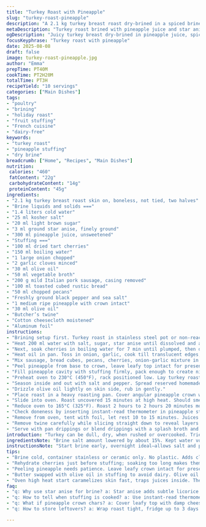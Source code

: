```yaml
---
title: "Turkey Roast with Pineapple"
slug: "turkey-roast-pineapple"
description: "A 2.1 kg turkey breast roast dry-brined in a spiced brine with pineapple juice. Stuffed with a savory blend of dried cherries, toasted bread cubes, and spiced sausage, then encased in fresh pineapple. Slow roasted with a protective cotton cloth over the leafy crown to avoid burning. Cooking guided by internal temp, resting to lock juices. Uses subtle cinnamon and star anise in the brine, replacing cannelle. Pistachios swapped for chopped pecans. Butter replaced with olive oil in stuffing for dairy-free. Fancy, rustic roast combining sweet, savory, and aromatic notes. Prep 40 min. Cook approx 2h 20m. Serves 10."
metaDescription: "Turkey roast brined with pineapple juice and star anise. Stuffed pineapple holds spiced sausage, cherries, pecans. Slow roasted with cheesecloth on crown. Serves 10."
ogDescription: "Juicy turkey breast dry-brined in pineapple juice, spiced with star anise. Pineapple casing filled with savory sausage-cherry stuffing. Slow roasted, skin crisped, rest well."
focusKeyphrase: "Turkey roast with pineapple"
date: 2025-08-08
draft: false
image: turkey-roast-pineapple.jpg
author: "Emma"
prepTime: PT40M
cookTime: PT2H20M
totalTime: PT3H
recipeYield: "10 servings"
categories: ["Main Dishes"]
tags:
- "poultry"
- "brining"
- "holiday roast"
- "fruit stuffing"
- "French cuisine"
- "dairy-free"
keywords:
- "turkey roast"
- "pineapple stuffing"
- "dry brine"
breadcrumb: ["Home", "Recipes", "Main Dishes"]
nutrition: 
 calories: "460"
 fatContent: "22g"
 carbohydrateContent: "14g"
 proteinContent: "45g"
ingredients:
- "2.1 kg turkey breast roast skin on, boneless, not tied, two halves"
- "Brine liquids and solids ==="
- "1.4 liters cold water"
- "25 ml kosher salt"
- "20 ml light brown sugar"
- "3 ml ground star anise, finely ground"
- "300 ml pineapple juice, unsweetened"
- "Stuffing ==="
- "100 ml dried tart cherries"
- "150 ml boiling water"
- "1 large onion chopped"
- "2 garlic cloves minced"
- "30 ml olive oil"
- "50 ml vegetable broth"
- "200 g mild Italian pork sausage, casing removed"
- "100 ml toasted cubed rustic bread"
- "50 ml chopped pecans"
- "Freshly ground black pepper and sea salt"
- "1 medium ripe pineapple with crown intact"
- "30 ml olive oil"
- "Butcher’s twine"
- "Cotton cheesecloth moistened"
- "Aluminum foil"
instructions:
- "Brining setup first. Turkey roast in stainless steel pot or non-reactive container. No plastic if possible, metal or ceramic better."
- "Heat 200 ml water with salt, sugar, star anise until dissolved and aromatic, not boiling long. Off heat, add pineapple juice. Cool to room temp, add rest cold water. Pour over turkey to cover fully. Weight down if needed. Refrigerate 20 to 24 hours. Brining trims harshness, adds subtle sweet spice and moisture silently."
- "Next, soak cherries in boiling water for 7 min until plumped, then drain."
- "Heat oil in pan. Toss in onion, garlic, cook till translucent edges, don’t brown. Stir in broth to deglaze, scrape fond bits. Remove from heat. Let cool 5 minutes."
- "Mix sausage, bread cubes, pecans, cherries, onion-garlic mixture in bowl. Season with salt, plenty black pepper. Stuffing sticky, chunky, moist but not wet. Keep chilled while prepping pineapple."
- "Peel pineapple from base to crown, leave leafy top intact for presentation. Using a long sharp knife same length as pineapple, slice around center core, keeping at least 3 cm thick wall of fruit. Score around core base to loosen center, twist gently to remove core chunk. Expect minor splits—handle carefully, they can be pushed back later."
- "Fill pineapple cavity with stuffing firmly, pack enough to create nice mound. If cracks appear, press gently to seal gaps. Refrigerate leftover stuffing for roasting later."
- "Preheat oven to 230°C (450°F), rack positioned low. Lay turkey roast skin down, butterfly open halves to double surface area. Run twine under the meat, leaving tails on each side for tying."
- "Season inside and out with salt and pepper. Spread reserved homemade stuffing evenly over meat side. Center stuffed pineapple mound atop, crown sticking out. Close roast over pineapple, tie ends with butchers twine snugly to seal and secure shape."
- "Drizzle olive oil lightly on skin side, rub in gently."
- "Place roast in a heavy roasting pan. Cover angular pineapple crown with damp four-layer cheesecloth to prevent scorching. Wrap foil loosely over crown and around cheesecloth."
- "Slide into oven. Roast uncovered 15 minutes at high heat. Should smell sweet fruit and spices, skin start crisping."
- "Reduce oven to 165°C (325°F). Roast 2 hours to 2 hours 20 minutes more. Cover loosely with foil across top if skin darkens too fast."
- "Check doneness by inserting instant-read thermometer in pineapple stuffing center. Target 73 to 75°C (163 to 167°F) internal. If under, cook another 10 minutes then retest."
- "Remove from oven, tent with foil, let rest 10 to 15 minutes. Juices happen now, flavors settle."
- "Remove twine carefully while slicing straight down to reveal layers of juicy turkey, tart stuffing, sweet pineapple."
- "Serve with pan drippings or blend drippings with a splash broth and pineapple juice as jus. Side of grated Parmesan scented potato rosettes recommended."
introduction: "Turkey can be dull, dry, when rushed or overcooked. Tried dry brining with aromatic tweaks—star anise over cinnamon—gives unexpected warmth without overpowering. Pineapple juice for brine liquid adds subtle acidity to break down proteins, fight dryness, but not too sweet. Inside, cherries replace cranberries—more tart, less sticky. Pecans add crunch instead of pistachios, which can be pricey or scarce. Olive oil instead of butter brings smooth richness, no dairy. The pineapple hull as edible casing contains juicy stuffing and turkey, adding tropical notes and drama on the plate. I learned to watch for splits in pineapple, cover leafy crown or it crisps to leather. Temperature, texture, color cues matter more than clock. Juices should glisten, skin browning evenly at the right pace. A roast that smells fruit, herbs, and savory meat—is right when internal stuffing hits 74°C. Resting relaxes fibers. Slicing unveils layers you won’t forget. Familiar yet fresh approach, kitchen tested over years."
ingredientsNote: "Brine salt amount lowered by about 15%. Kept water volume just enough to fully submerge roast without waste. Star anise replaces cinnamon offering slightly licorice note less commonly done, balances pineapple sweetness. Brown sugar lightly reduced to prevent stickiness. Dried tart cherries instead of cranberries—evener sweetness, more chew. Pecans crushed add mellow nutty texture, swap for pistachios if preferred, or toasted almonds for crunch. Butter swapped to olive oil cuts fat type, easier for lactose intolerant and provides gentle caramelization. Bread cubes use crusty rustic bread toasted to avoid sogginess. Use good-quality sausage with fennel or mild herbs to avoid overpowering. Onion and garlic give base savoriness; cook gently to soften but not caramelize. Pineapple peeled carefully to keep presentation intact; expect minor splits. Cheesecloth and foil essential to protect leafy crown from excessive browning. Twine technique holds everything snug but not strangled—essential for even cooking."
instructionsNote: "Start brine early, overnight ideal—allows salt and pineapple acids to work fully. Use stainless or ceramic container to avoid metallic tastes. Cooling brine before adding turkey critical to avoid partial cooking. After brining, dry surface slightly with paper towel for better browning. Stuffing balance crucial—too wet and stuffing falls apart, too dry and it's crumbly inside. Rehydrate cherries just before using. Onion and garlic softened in oil, not browned or they get bitter. Deglaze pan with broth to lift fond and add umami, cool before mixing with sausage to prevent premature cooking. When prepping pineapple, long knife handy for depth and control; cut around core carefully. Loosen base by scoring core to ease removal. Stuff pineapple firmly—can wiggle slightly but maintain shape. Butterfly turkey halves for more even cooking, larger surface for stuffing spread. Salt and pepper generously—turkey is mild requiring seasoning. Tie but don’t squeeze too tight to let heat circulate. Olive oil on skin helps crisp and keep moist. High heat blast starts skin caramelization, keeps juices in. Lower temp slow roast to avoid drying outsides before inside cooks. Check temperature inside stuffing—not turkey—because it’s thickest point. Use thermometer probe tip deep in pineapple center. Tent with foil if skin darkens too fast; it’s easy to burn sugars. Rest roast covered for 10 to 15 minutes for juices to redistribute. Slice off twine gently to preserve shape. Serve with pan jus made simple by skimming fat, deglazing pan. Potato rosettes with Parmesan add salty contrast, crispy texture. Watch for sensory cues—smells, sight of golden skin, juices bubbling through sliced meat—as signals you’ve cooked it right. No timing gospel, trust eye and touch."
tips:
- "Brine cold, container stainless or ceramic only. No plastic. Adds clean flavors, prevents metallic taste. Cool pineapple juice mix fully before submerging. Brine 20-24 hours max. Weight down bird for full coverage. Don’t skip drying surface after brine. Crucial for crispy skin."
- "Rehydrate cherries just before stuffing; soaking too long makes them soggy. Oil gently heated for onions-garlic. Cook till translucent edges only no browning or bitterness. Add broth to scrape fond, cool before mixing with sausage to avoid pre-cooked mix."
- "Peeling pineapple needs patience. Leave leafy crown intact for presentation and moisture. When slicing cavity, keep 3 cm thick wall, core removal by scoring base eases detachment. Minor splits in fruit okay; press gently to reseal, no tears. Handle pineapple like fragile package."
- "Butter swapped with olive oil in stuffing to avoid dairy. Olive oil also helps browning gently in pan and skin rub. Use mild Italian sausage without fennel or overpowering spices to keep balance. Bread toasted to avoid sogginess inside stuffing; texture matters."
- "Oven high heat start caramelizes skin fast, traps juices inside. Then lower heat to slow roast so inside cooks thoroughly. Cover pineapple crown with damp cheesecloth plus foil prevents leathering. Measure temp center stuffing not turkey meat—around 74°C hitting stuffing safe and juicy. Rest covered 10-15 min before slicing."
faq:
- "q: Why use star anise for brine? a: Star anise adds subtle licorice note. Less common than cinnamon, gives warmth. Balances pineapple sweetness. Used finely ground. Avoid overpowering by small qty. Substitute with cinnamon if needed but changes profile."
- "q: How to tell when stuffing is cooked? a: Use instant-read thermometer. Check inside pineapple cavity stuffing center. Target 73-75°C. Stuffing temp signals doneness since thickest part. Turkey meat cooks through faster once stuffing done. No guesswork, temp is key."
- "q: What if pineapple crown chars? a: Cover leafy top with damp cheesecloth, wrap loosely with foil. Prevents burning but allows moisture. Check mid-cook maybe mist slightly if drying. Leaving crown unprotected causes crisp, bitter edges. Avoid by covering early."
- "q: How to store leftovers? a: Wrap roast tight, fridge up to 3 days. Stuffing may dry fast, keep moist with foil or add splash broth when reheating. Can freeze parts but texture suffers. Reheat slow oven or stovetop with covered pan to maintain juiciness."

---
```

